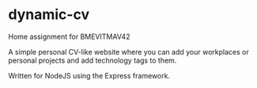 # dynamic-cv
Home assignment for BMEVITMAV42

A simple personal CV-like website where you can add your workplaces or personal projects and add technology tags to them.

Written for NodeJS using the Express framework.
